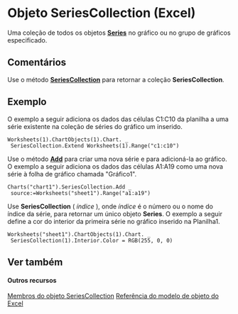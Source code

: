 
# Objeto SeriesCollection (Excel)

Uma coleção de todos os objetos  **[Series](c7d34b32-8172-f7a0-0a17-f01d44246b64.md)** no gráfico ou no grupo de gráficos especificado.


## Comentários

Use o método  **[SeriesCollection](0a628f00-1ee6-9ff8-dce1-c7aabbdd1a85.md)** para retornar a coleção **SeriesCollection**.


## Exemplo

O exemplo a seguir adiciona os dados das células C1:C10 da planilha a uma série existente na coleção de séries do gráfico um inserido.


```
Worksheets(1).ChartObjects(1).Chart. _ 
 SeriesCollection.Extend Worksheets(1).Range("c1:c10")
```

Use o método  **[Add](11bedfdb-de8e-94cf-a23d-2c6e1d85cc9a.md)** para criar uma nova série e para adicioná-la ao gráfico. O exemplo a seguir adiciona os dados das células A1:A19 como uma nova série à folha de gráfico chamada "Gráfico1".




```
Charts("chart1").SeriesCollection.Add _ 
 source:=Worksheets("sheet1").Range("a1:a19")
```

Use  **SeriesCollection** ( _índice_ ), onde _índice_ é o número ou o nome do índice da série, para retornar um único objeto **Series**. O exemplo a seguir define a cor do interior da primeira série no gráfico inserido na Planilha1.




```
Worksheets("sheet1").ChartObjects(1).Chart. _ 
 SeriesCollection(1).Interior.Color = RGB(255, 0, 0)
```


## Ver também


#### Outros recursos


[Membros do objeto SeriesCollection](72d02a33-0b2b-1adb-9629-3eb322bed271.md)
[Referência do modelo de objeto do Excel](http://msdn.microsoft.com/library/11ea8598-8a20-92d5-f98b-0da04263bf2c%28Office.15%29.aspx)
